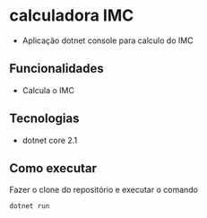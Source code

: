 # calculadora IMC

- Aplicação dotnet console para calculo do IMC
## Funcionalidades

- Calcula o IMC

## Tecnologias

- dotnet core 2.1

## Como executar

Fazer o clone do repositório e executar o comando

```
dotnet run
```